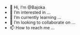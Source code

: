 - 👋 Hi, I’m @Bajoka
- 👀 I’m interested in ...
- 🌱 I’m currently learning ...
- 💞️ I’m looking to collaborate on ...
- 📫 How to reach me ...

<!---
Bajoka/Bajoka is a ✨ special ✨ repository because its `README.md` (this file) appears on your GitHub profile.
You can click the Preview link to take a look at your changes.
--->

